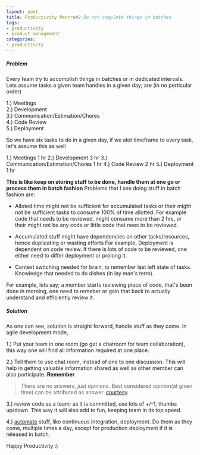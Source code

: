 ```yaml
---
layout: post
title: Productivity Mantra#2 Do not complete things in batches
tags:
- productivity
- product management
categories:
- productivity
---
```


##### Problem

Every team try to accomplish things in batches or in dedicated intervals. Lets assume tasks a given team handles in a given day; are (in no perticular order)

1.) Meetings  
2.) Development  
3.) Communication/Estimation/Chores     
4.) Code Review  
5.) Deployment  

So we have six tasks to do in a given day, if we alot timeframe to every task, let's assume this as well

1.) Meetings                            1 hr
2.) Development                         3 hr
3.) Communication/Estimation/Chores     1 hr
4.) Code Review                         2 hr
5.) Deployment                          1 hr

**This is like keep on storing stuff to be done, handle them at one go or process them in batch fashion** Problems that I see doing stuff in batch fashion are:

* Alloted time might not be sufficient for accumulated tasks or their might not be sufficient tasks to consume 100% of time allotted.
For example code that needs to be reviewed, might consume more than 2 hrs, or their might not be any code or little code that nees to be reviewed.

* Accumulated stuff might have dependencies on other tasks/resources, hence duplicating or wasting efforts
For example, Deployment is dependent on code review. If there is lots of code to be reviewed, one either need to differ deployment or prolong it.

* Context switching needed for brain, to remember last left state of tasks. Knowledge that needed to do dishes (in lay man's term).

For example, lets say; a member starts reviewing piece of code, that's been done in morning, one need to remeber or gain that back to actually understand and efficiently review it.

##### Solution

As one can see, solution is straight forward, handle stuff as they come. In agile development mode, 

1.) Put your team in one room (go get a chatroom for team collaboration), this way one will find all information required at one place. 

2.) Tell them to use chat room, instead of one to one discussion. This will help in getting valuable information shared as well as other member can also participate. **Remember**

> There are no answers, just opinions. Best considered opinion(at given time) can be attributed as answer. [courtesy](http://blog.bagwanpankaj.com)

3.) review code as a team; as it is committed, use lots of +/-1, thumbs up/down. This way it will also add to fun, keeping team in its top speed.

4.) [automate](/404.html) stuff, like continuous integration, deployment. Do them as they come, multiple times a day, except for production deployment if it is released in batch.

Happy Productivity :)


